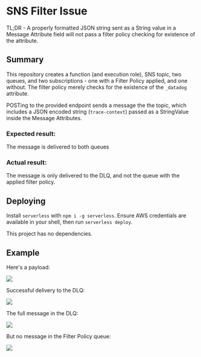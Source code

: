 # SNS Filter Issue

TL;DR - A properly formatted JSON string sent as a String value in a Message Attribute field will not pass a filter policy checking for existence of the attribute.

## Summary

This repository creates a function (and execution role), SNS topic, two queues, and two subscriptions - one with a Filter Policy applied, and one without.
The filter policy merely checks for the existence of the `_datadog` attribute.

POSTing to the provided endpoint sends a message the the topic, which includes a JSON encoded string (`trace-context`) passed as a StringValue inside the Message Attributes.

### Expected result:

The message is delivered to both queues

### Actual result:

The message is only delivered to the DLQ, and not the queue with the applied filter policy.

## Deploying

Install `serverless` with `npm i -g serverless`.
Ensure AWS credentials are available in your shell, then run `serverless deploy`.

This project has no dependencies.

## Example
Here's a payload:

![](https://user-images.githubusercontent.com/1598537/156059031-6867ad7c-24f4-46da-95fc-489f3fb01a3f.png)

Successful delivery to the DLQ:

![](https://user-images.githubusercontent.com/1598537/156059133-1acb2bb7-d832-4b19-abd7-e81bd3ef2ed9.png)

The full message in the DLQ:

![](https://user-images.githubusercontent.com/1598537/156059188-08517989-956a-4a26-aa32-e8ec862bd313.png)

But no message in the Filter Policy queue:

![](https://user-images.githubusercontent.com/1598537/156059279-63c4567d-1c8e-4942-95ec-8544d6e627fc.png)
